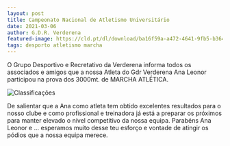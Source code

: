 ```yaml
---
layout: post
title: Campeonato Nacional de Atletismo Universitário
date: 2021-03-06
author: G.D.R. Verderena
featured-image: https://cld.pt/dl/download/ba16f59a-a472-4641-9fb5-b364961fee66/CNU.jpeg?download=true
tags: desporto atletismo marcha
---
```

O Grupo Desportivo e Recretativo da Verderena informa todos os associados e amigos que a nossa Atleta do Gdr Verderena Ana Leonor participou na prova dos 3000mt. de MARCHA ATLÉTICA.

![Classificações](https://cld.pt/dl/download/af9e777f-f9a2-4402-a52a-dc0c5334bbef/Classificacoes_CNU.jpeg?download=true)

De salientar que a Ana como atleta tem obtido excelentes resultados para o nosso clube e como profissional e treinadora já está a preparar os próximos para manter elevado o nível competitivo da nossa equipa.
Parabéns Ana Leonor e ... esperamos muito desse teu esforço e vontade de atingir os pódios que a nossa equipa merece.
